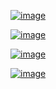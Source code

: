 
[![image](https://www.linkpicture.com/q/Movies-1_1.png)](https://www.linkpicture.com/view.php?img=LPic64b7a149b0ae21015529821)

[![image](https://www.linkpicture.com/q/Movies-2_1.png)](https://www.linkpicture.com/view.php?img=LPic64b7a149b0ae21015529821)

[![image](https://www.linkpicture.com/q/Movies-3_1.png)](https://www.linkpicture.com/view.php?img=LPic64b7a149b0ae21015529821)

[![image](https://www.linkpicture.com/q/Movies-4_1.png)](https://www.linkpicture.com/view.php?img=LPic64b7a149b0ae21015529821)
